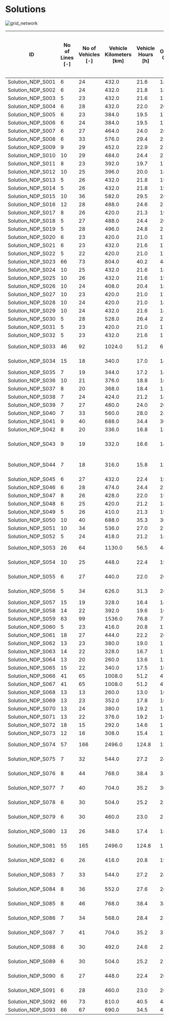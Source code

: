 # Solutions

![grid_network](https://github.com/FOR2083/PublicTransportNetworks/master/Grid_5x5/Input/Image/Pareto-Front.jpg)

| ID				| No of Lines [-]	| No of Vehicles [-]	| Vehicle Kilometers [km]	| Vehicle Hours [h]	| Operating Cost [$]	| Mean Perceived Journey Time [min] (Shortest Path)	| Solution Title
| ---				| ---				| ---					| ---						| ---				| ---					| ---												| ---
|Solution_NDP_S001	|6	|24	|432.0	|21.6	|1848.0	|21.3	|P_1_1	|
|Solution_NDP_S002	|6	|24	|432.0	|21.8	|1848.0	|20.9	|P_1_2	|
|Solution_NDP_S003	|5	|23	|432.0	|21.6	|1798.0	|22.8	|P_2_1	|
|Solution_NDP_S004	|6	|28	|432.0	|22.0	|2048.0	|21.0	|A_1_1	|
|Solution_NDP_S005	|6	|23	|384.0	|19.5	|1726.0	|20.7	|A_1_2	|
|Solution_NDP_S006	|6	|24	|384.0	|19.5	|1776.0	|20.8	|A_1_2_2Freq	|
|Solution_NDP_S007	|6	|27	|464.0	|24.0	|2046.0	|25.7	|A_1_3	|
|Solution_NDP_S008	|6	|33	|576.0	|29.4	|2514.0	|25.2	|A_1_3_2Freq	|
|Solution_NDP_S009	|9	|29	|452.0	|22.9	|2128.0	|21.8	|A_1_4	|
|Solution_NDP_S010	|10	|29	|484.0	|24.4	|2176.0	|21.0	|A_1_4_2Freq	|
|Solution_NDP_S011	|8	|23	|392.0	|19.7	|1738.0	|19.5	|A_1_5	|
|Solution_NDP_S012	|10	|25	|396.0	|20.0	|1844.0	|19.5	|A_1_5_2Freq	|
|Solution_NDP_S013	|5	|26	|432.0	|21.8	|1948.0	|22.4	|A_2_1	|
|Solution_NDP_S014	|5	|26	|432.0	|21.8	|1948.0	|22.4	|A_2_2	|
|Solution_NDP_S015	|10	|36	|582.0	|29.5	|2673.0	|20.4	|A_2_3	|
|Solution_NDP_S016	|12	|28	|488.0	|24.6	|2132.0	|21.7	|A_2_4	|
|Solution_NDP_S017	|8	|26	|420.0	|21.3	|1930.0	|20.4	|A_2_5	|
|Solution_NDP_S018	|5	|27	|488.0	|24.4	|2082.0	|21.0	|P_1_3	|
|Solution_NDP_S019	|5	|28	|496.0	|24.8	|2144.0	|21.1	|P_1_4	|
|Solution_NDP_S020	|6	|23	|420.0	|21.0	|1780.0	|21.5	|P_1_5	|
|Solution_NDP_S021	|6	|23	|432.0	|21.6	|1798.0	|21.2	|P_1_6	|
|Solution_NDP_S022	|5	|22	|420.0	|21.0	|1730.0	|24.0	|P2.1703271140-CLi-22Fzge	|
|Solution_NDP_S023	|66	|73	|804.0	|40.2	|4856.0	|15.4	|P_1_8	|
|Solution_NDP_S024	|10	|25	|432.0	|21.6	|1898.0	|23.0	|Liniennetz1	|
|Solution_NDP_S025	|10	|26	|432.0	|21.6	|1948.0	|21.4	|Optimierung1.1	|
|Solution_NDP_S026	|10	|24	|408.0	|20.4	|1812.0	|21.0	|Optimierung1.2	|
|Solution_NDP_S027	|10	|23	|420.0	|21.0	|1780.0	|21.4	|Optimierung1.3	|
|Solution_NDP_S028	|10	|24	|420.0	|21.0	|1830.0	|20.9	|Optimierung1.2.1	|
|Solution_NDP_S029	|10	|24	|432.0	|21.6	|1848.0	|21.1	|Optimierung1.3.1	|
|Solution_NDP_S030	|5	|28	|528.0	|26.4	|2192.0	|22.2	|Liniennetz2	|
|Solution_NDP_S031	|5	|23	|420.0	|21.0	|1780.0	|22.2	|Optimierung3.1	|
|Solution_NDP_S032	|5	|23	|432.0	|21.6	|1798.0	|22.0	|Optimierung3.2	|
|Solution_NDP_S033	|46	|92	|1024.0	|51.2	|6136.0	|15.4	|Tree_K_P_2_dir_MATCH_vs-first	|
|Solution_NDP_S034	|15	|18	|340.0	|17.0	|1410.0	|19.3	|Tree_P_1_mult-cost-dir_MATCH_0.2_vs-first	|
|Solution_NDP_S035	|7	|19	|344.0	|17.2	|1466.0	|24.2	|P2.1709070715-CLi-19Fzge	|
|Solution_NDP_S036	|10	|21	|376.0	|18.8	|1614.0	|24.8	|P2.1709101115-CLi-21Fzge	|
|Solution_NDP_S037	|8	|20	|368.0	|18.4	|1552.0	|25.1	|P2.1709121430-CLi-20Fzge	|
|Solution_NDP_S038	|7	|24	|424.0	|21.2	|1836.0	|19.9	|P2.1709121600-CLi-24Fzge	|
|Solution_NDP_S039	|7	|27	|480.0	|24.0	|2070.0	|19.5	|P2.1709111630-CLi-27Fzge	|
|Solution_NDP_S040	|7	|33	|560.0	|28.0	|2490.0	|18.6	|P2.1709111720-CLi-33Fzge	|
|Solution_NDP_S041	|9	|40	|688.0	|34.4	|3032.0	|17.5	|P2.1709111430-CLi-43Fzge	|
|Solution_NDP_S042	|8	|20	|336.0	|16.8	|1504.0	|25.2	|P2.1710281645-CLi-20Fzge	|
|Solution_NDP_S043	|9	|19	|332.0	|16.6	|1448.0	|23.8	|ZIB-GitterBaum1.sol.1711160900-CLi-19Fzge	|
|Solution_NDP_S044	|7	|18	|316.0	|15.8	|1374.0	|23.3	|ZIB-GitterBaum1.sol.1711160845-CLi-18Fzge	|
|Solution_NDP_S045	|6	|27	|432.0	|22.4	|1998.0	|21.2	|A_1_2_free_system_frequencies	|
|Solution_NDP_S046	|6	|28	|474.0	|24.4	|2111.0	|25.8	|A_1_3_free_system_frequencies	|
|Solution_NDP_S047	|8	|26	|428.0	|22.0	|1942.0	|53620.6	|A_1_4_free_system_frequencies	|
|Solution_NDP_S048	|6	|25	|420.0	|21.2	|1880.0	|21.0	|A_1_5_free_system_frequencies	|
|Solution_NDP_S049	|5	|26	|410.0	|21.3	|1915.0	|22.7	|A_2_2_free_system_frequencies	|
|Solution_NDP_S050	|10	|40	|688.0	|35.3	|3032.0	|20.4	|A_2_3_free_system_frequencies	|
|Solution_NDP_S051	|10	|34	|536.0	|27.0	|2504.0	|23.0	|A_2_4_free_system_frequencies	|
|Solution_NDP_S052	|5	|24	|418.0	|21.2	|1827.0	|22.5	|A_2_5_free_system_frequencies	|
|Solution_NDP_S053	|26	|64	|1130.0	|56.5	|4895.0	|15.6	|Tree_K_P_2_dir_MATCH_vs-first_free_sf	|
|Solution_NDP_S054	|10	|25	|448.0	|22.4	|1922.0	|19.7	|Tree_P_1_mult-cost-dir_MATCH_0.2_vs-first_sf_2	|
|Solution_NDP_S055	|6	|27	|440.0	|22.0	|2010.0	|20.5	|Tree_P_1_mult-cost-dir_MATCH_0.2_vs-first_sf_3	|
|Solution_NDP_S056	|5	|34	|626.0	|31.3	|2639.0	|20.3	|Tree_P_1_mult-cost-dir_MATCH_0.2_vs-first_sf_5	|
|Solution_NDP_S057	|15	|19	|328.0	|16.4	|1442.0	|19.3	|A_1_4_1_2_1-vs-first	|
|Solution_NDP_S058	|14	|22	|392.0	|19.6	|1688.0	|17.0	|A_3b_9_3-0.5-_2_1-vs-first	|
|Solution_NDP_S059	|63	|99	|1536.0	|76.8	|7254.0	|15.4	|A_3r_4_2_2_1-vs-first	|
|Solution_NDP_S060	|5	|23	|416.0	|20.8	|1774.0	|20.4	|A_3r_5_1_2_1-vs-first	|
|Solution_NDP_S061	|18	|27	|444.0	|22.2	|2016.0	|16.1	|A_3r_9_3-0.3-_2_1-vs-first	|
|Solution_NDP_S062	|13	|23	|380.0	|19.0	|1720.0	|17.1	|A_3r_9_3-0.5-_2_1-vs-first	|
|Solution_NDP_S063	|14	|22	|328.0	|16.7	|1592.0	|19.2	|A_2r_4_1_1_1	|
|Solution_NDP_S064	|13	|20	|260.0	|13.6	|1390.0	|19.3	|A_3r_9_3-0.3-_3_1	|
|Solution_NDP_S065	|15	|22	|340.0	|17.5	|1610.0	|18.9	|A_5_7_3-0.2-_3_1	|
|Solution_NDP_S066	|41	|65	|1008.0	|51.2	|4762.0	|15.4	|A_5_9_2_3_1	|
|Solution_NDP_S067	|41	|65	|1008.0	|51.2	|4762.0	|15.4	|A_5_9_2_3_2	|
|Solution_NDP_S068	|13	|13	|260.0	|13.0	|1040.0	|20.6	|A_4_0_4_2_2	|
|Solution_NDP_S069	|13	|23	|352.0	|17.8	|1678.0	|20.0	|A_3r_7_1_3_1	|
|Solution_NDP_S070	|13	|24	|380.0	|19.2	|1770.0	|16.8	|A_3r_9_3-0.5-_3-300-_2	|
|Solution_NDP_S071	|13	|22	|376.0	|19.2	|1664.0	|17.0	|A_3r_9_3-0.5-_3_1	|
|Solution_NDP_S072	|18	|15	|292.0	|14.6	|1188.0	|26.8	|P2.1809032230-CLi-15Fzge	|
|Solution_NDP_S073	|12	|16	|308.0	|15.4	|1262.0	|23.7	|P2.1808300850-CLi-16Fzge	|
|Solution_NDP_S074	|57	|166	|2496.0	|124.8	|12044.0	|16.9	|RB_Schilling_2019-03-04_144935	|
|Solution_NDP_S075	|7	|32	|544.0	|27.2	|2416.0	|21.1	|RB_Schilling_2019-03-04_152648	|
|Solution_NDP_S076	|8	|44	|768.0	|38.4	|3352.0	|19.3	|RB_Schilling_2019-03-06_122323	|
|Solution_NDP_S077	|7	|40	|704.0	|35.2	|3056.0	|19.7	|RB_Schilling_2019-03-06_135420	|
|Solution_NDP_S078	|6	|30	|504.0	|25.2	|2256.0	|21.2	|RB_Schilling_2019-03-15_152810	|
|Solution_NDP_S079	|6	|30	|460.0	|23.0	|2190.0	|22.2	|RB_Schilling_2019-03-15_154315	|
|Solution_NDP_S080	|13	|26	|348.0	|17.4	|1822.0	|19.4	|RB_Schilling_2019-03-04_144935_LT	|
|Solution_NDP_S081	|55	|165	|2496.0	|124.8	|11994.0	|16.9	|RB_Schilling_2019-03-04_144935_LT_fixed	|
|Solution_NDP_S082	|6	|26	|416.0	|20.8	|1924.0	|20.6	|RB_Schilling_2019-03-04_152648_LT	|
|Solution_NDP_S083	|7	|33	|544.0	|27.2	|2466.0	|20.4	|RB_Schilling_2019-03-04_152648_LT_fixed	|
|Solution_NDP_S084	|8	|36	|552.0	|27.6	|2628.0	|18.9	|RB_Schilling_2019-03-06_122323_LT	|
|Solution_NDP_S085	|8	|46	|768.0	|38.4	|3452.0	|18.9	|RB_Schilling_2019-03-06_122323_LT_fixed	|
|Solution_NDP_S086	|7	|34	|568.0	|28.4	|2552.0	|18.8	|RB_Schilling_2019-03-06_135420_LT	|
|Solution_NDP_S087	|7	|41	|704.0	|35.2	|3106.0	|19.0	|RB_Schilling_2019-03-06_135420_LT_fixed	|
|Solution_NDP_S088	|6	|30	|492.0	|24.6	|2238.0	|20.8	|RB_Schilling_2019-03-15_152810_LT	|
|Solution_NDP_S089	|6	|30	|504.0	|25.2	|2256.0	|20.9	|RB_Schilling_2019-03-15_152810_LT_fixed	|
|Solution_NDP_S090	|6	|27	|448.0	|22.4	|2022.0	|21.8	|RB_Schilling_2019-03-15_154315_LT	|
|Solution_NDP_S091	|6	|28	|460.0	|23.0	|2090.0	|21.8	|RB_Schilling_2019-03-15_154315_LT_fixed	|
|Solution_NDP_S092	|66	|73	|810.0	|40.5	|4865.0	|15.4	|A_RS_Pooling_Len	|
|Solution_NDP_S093	|66	|67	|690.0	|34.5	|4385.0	|15.4	|A_RS_Pooling_No	|
